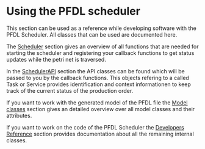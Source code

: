 <!--
SPDX-FileCopyrightText: The PFDL Contributors
SPDX-License-Identifier: MIT
-->
# Using the PFDL scheduler

This section can be used as a reference while developing software with the PFDL Scheduler.
All classes that can be used are documented here.

The [Scheduler](scheduler_class.md) section gives an overview of all functions that are needed for starting the scheduler and registering your callback functions to get status updates while the petri net is traversed.

In the [SchedulerAPI](api.md) section the API classes can be found which will be passed to you by the callback functions.
This objects refering to a called Task or Service provides identification and context informationen to keep track of the current status of the production order.

If you want to work with the generated model of the PFDL file the [Model classes](model_classes.md) section gives an detailed overview over all model classes and their attributes.

If you want to work on the code of the PFDL Scheduler the [Developers Reference](developer_reference.md) section provides documentation about all the remaining internal classes.